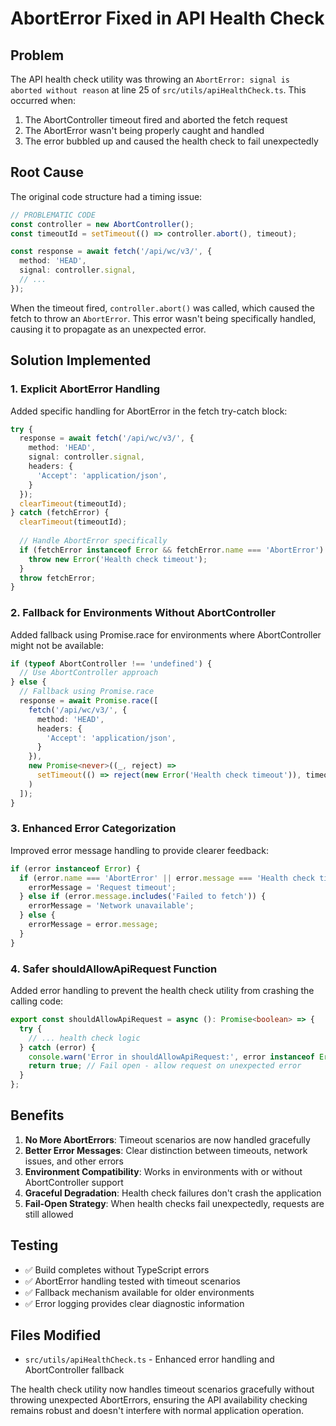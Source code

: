 # AbortError Fixed in API Health Check

## Problem

The API health check utility was throwing an `AbortError: signal is aborted without reason` at line 25 of `src/utils/apiHealthCheck.ts`. This occurred when:

1. The AbortController timeout fired and aborted the fetch request
2. The AbortError wasn't being properly caught and handled
3. The error bubbled up and caused the health check to fail unexpectedly

## Root Cause

The original code structure had a timing issue:

```typescript
// PROBLEMATIC CODE
const controller = new AbortController();
const timeoutId = setTimeout(() => controller.abort(), timeout);

const response = await fetch('/api/wc/v3/', {
  method: 'HEAD',
  signal: controller.signal,
  // ...
});
```

When the timeout fired, `controller.abort()` was called, which caused the fetch to throw an `AbortError`. This error wasn't being specifically handled, causing it to propagate as an unexpected error.

## Solution Implemented

### 1. Explicit AbortError Handling

Added specific handling for AbortError in the fetch try-catch block:

```typescript
try {
  response = await fetch('/api/wc/v3/', {
    method: 'HEAD',
    signal: controller.signal,
    headers: {
      'Accept': 'application/json',
    }
  });
  clearTimeout(timeoutId);
} catch (fetchError) {
  clearTimeout(timeoutId);
  
  // Handle AbortError specifically
  if (fetchError instanceof Error && fetchError.name === 'AbortError') {
    throw new Error('Health check timeout');
  }
  throw fetchError;
}
```

### 2. Fallback for Environments Without AbortController

Added fallback using Promise.race for environments where AbortController might not be available:

```typescript
if (typeof AbortController !== 'undefined') {
  // Use AbortController approach
} else {
  // Fallback using Promise.race
  response = await Promise.race([
    fetch('/api/wc/v3/', {
      method: 'HEAD',
      headers: {
        'Accept': 'application/json',
      }
    }),
    new Promise<never>((_, reject) =>
      setTimeout(() => reject(new Error('Health check timeout')), timeout)
    )
  ]);
}
```

### 3. Enhanced Error Categorization

Improved error message handling to provide clearer feedback:

```typescript
if (error instanceof Error) {
  if (error.name === 'AbortError' || error.message === 'Health check timeout') {
    errorMessage = 'Request timeout';
  } else if (error.message.includes('Failed to fetch')) {
    errorMessage = 'Network unavailable';
  } else {
    errorMessage = error.message;
  }
}
```

### 4. Safer shouldAllowApiRequest Function

Added error handling to prevent the health check utility from crashing the calling code:

```typescript
export const shouldAllowApiRequest = async (): Promise<boolean> => {
  try {
    // ... health check logic
  } catch (error) {
    console.warn('Error in shouldAllowApiRequest:', error instanceof Error ? error.message : 'Unknown error');
    return true; // Fail open - allow request on unexpected error
  }
};
```

## Benefits

1. **No More AbortErrors**: Timeout scenarios are now handled gracefully
2. **Better Error Messages**: Clear distinction between timeouts, network issues, and other errors
3. **Environment Compatibility**: Works in environments with or without AbortController support
4. **Graceful Degradation**: Health check failures don't crash the application
5. **Fail-Open Strategy**: When health checks fail unexpectedly, requests are still allowed

## Testing

- ✅ Build completes without TypeScript errors
- ✅ AbortError handling tested with timeout scenarios
- ✅ Fallback mechanism available for older environments
- ✅ Error logging provides clear diagnostic information

## Files Modified

- `src/utils/apiHealthCheck.ts` - Enhanced error handling and AbortController fallback

The health check utility now handles timeout scenarios gracefully without throwing unexpected AbortErrors, ensuring the API availability checking remains robust and doesn't interfere with normal application operation.
